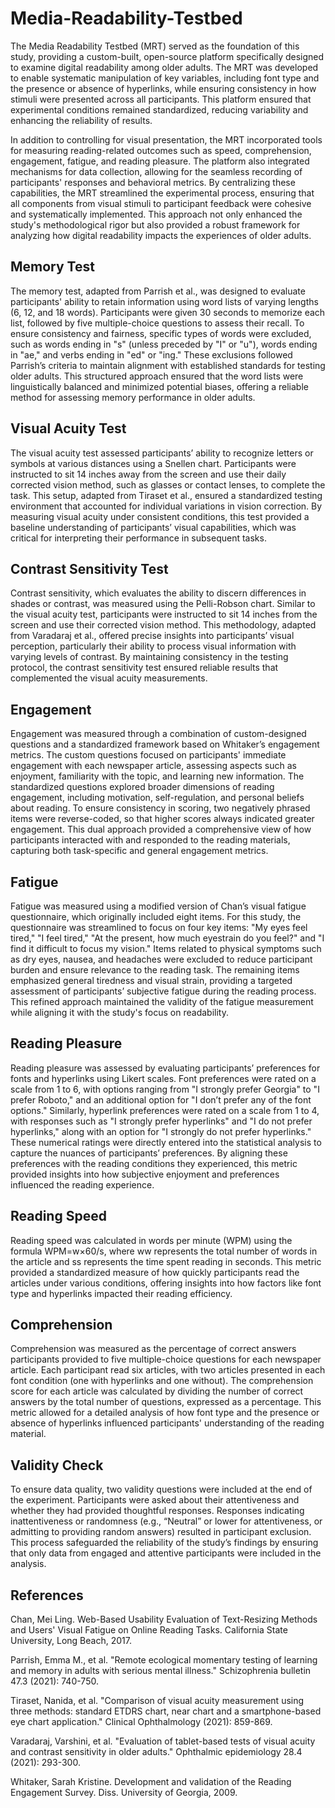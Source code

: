 # Media-Readability-Testbed

The Media Readability Testbed (MRT) served as the foundation of this study, providing a custom-built, open-source platform specifically designed to examine digital readability among older adults. The MRT was developed to enable systematic manipulation of key variables, including font type and the presence or absence of hyperlinks, while ensuring consistency in how stimuli were presented across all participants. This platform ensured that experimental conditions remained standardized, reducing variability and enhancing the reliability of results.

In addition to controlling for visual presentation, the MRT incorporated tools for measuring reading-related outcomes such as speed, comprehension, engagement, fatigue, and reading pleasure. The platform also integrated mechanisms for data collection, allowing for the seamless recording of participants' responses and behavioral metrics. By centralizing these capabilities, the MRT streamlined the experimental process, ensuring that all components from visual stimuli to participant feedback were cohesive and systematically implemented. This approach not only enhanced the study's methodological rigor but also provided a robust framework for analyzing how digital readability impacts the experiences of older adults.


## Memory Test
The memory test, adapted from Parrish et al., was designed to evaluate participants' ability to retain information using word lists of varying lengths (6, 12, and 18 words). Participants were given 30 seconds to memorize each list, followed by five multiple-choice questions to assess their recall. To ensure consistency and fairness, specific types of words were excluded, such as words ending in "s" (unless preceded by "I" or "u"), words ending in "ae," and verbs ending in "ed" or "ing." These exclusions followed Parrish’s criteria to maintain alignment with established standards for testing older adults. This structured approach ensured that the word lists were linguistically balanced and minimized potential biases, offering a reliable method for assessing memory performance in older adults.

## Visual Acuity Test
The visual acuity test assessed participants’ ability to recognize letters or symbols at various distances using a Snellen chart. Participants were instructed to sit 14 inches away from the screen and use their daily corrected vision method, such as glasses or contact lenses, to complete the task. This setup, adapted from Tiraset et al., ensured a standardized testing environment that accounted for individual variations in vision correction. By measuring visual acuity under consistent conditions, this test provided a baseline understanding of participants’ visual capabilities, which was critical for interpreting their performance in subsequent tasks.

## Contrast Sensitivity Test
Contrast sensitivity, which evaluates the ability to discern differences in shades or contrast, was measured using the Pelli-Robson chart. Similar to the visual acuity test, participants were instructed to sit 14 inches from the screen and use their corrected vision method. This methodology, adapted from Varadaraj et al., offered precise insights into participants’ visual perception, particularly their ability to process visual information with varying levels of contrast. By maintaining consistency in the testing protocol, the contrast sensitivity test ensured reliable results that complemented the visual acuity measurements.

## Engagement
Engagement was measured through a combination of custom-designed questions and a standardized framework based on Whitaker’s engagement metrics. The custom questions focused on participants' immediate engagement with each newspaper article, assessing aspects such as enjoyment, familiarity with the topic, and learning new information. The standardized questions explored broader dimensions of reading engagement, including motivation, self-regulation, and personal beliefs about reading. To ensure consistency in scoring, two negatively phrased items were reverse-coded, so that higher scores always indicated greater engagement. This dual approach provided a comprehensive view of how participants interacted with and responded to the reading materials, capturing both task-specific and general engagement metrics.

## Fatigue
Fatigue was measured using a modified version of Chan’s visual fatigue questionnaire, which originally included eight items. For this study, the questionnaire was streamlined to focus on four key items: "My eyes feel tired," "I feel tired," "At the present, how much eyestrain do you feel?" and "I find it difficult to focus my vision." Items related to physical symptoms such as dry eyes, nausea, and headaches were excluded to reduce participant burden and ensure relevance to the reading task. The remaining items emphasized general tiredness and visual strain, providing a targeted assessment of participants’ subjective fatigue during the reading process. This refined approach maintained the validity of the fatigue measurement while aligning it with the study's focus on readability.

## Reading Pleasure
Reading pleasure was assessed by evaluating participants’ preferences for fonts and hyperlinks using Likert scales. Font preferences were rated on a scale from 1 to 6, with options ranging from "I strongly prefer Georgia" to "I prefer Roboto," and an additional option for "I don’t prefer any of the font options." Similarly, hyperlink preferences were rated on a scale from 1 to 4, with responses such as "I strongly prefer hyperlinks" and "I do not prefer hyperlinks," along with an option for "I strongly do not prefer hyperlinks." These numerical ratings were directly entered into the statistical analysis to capture the nuances of participants’ preferences. By aligning these preferences with the reading conditions they experienced, this metric provided insights into how subjective enjoyment and preferences influenced the reading experience.

## Reading Speed
Reading speed was calculated in words per minute (WPM) using the formula WPM=w×60/s, where ww represents the total number of words in the article and ss represents the time spent reading in seconds. This metric provided a standardized measure of how quickly participants read the articles under various conditions, offering insights into how factors like font type and hyperlinks impacted their reading efficiency.

## Comprehension
Comprehension was measured as the percentage of correct answers participants provided to five multiple-choice questions for each newspaper article. Each participant read six articles, with two articles presented in each font condition (one with hyperlinks and one without). The comprehension score for each article was calculated by dividing the number of correct answers by the total number of questions, expressed as a percentage. This metric allowed for a detailed analysis of how font type and the presence or absence of hyperlinks influenced participants' understanding of the reading material.

## Validity Check
To ensure data quality, two validity questions were included at the end of the experiment. Participants were asked about their attentiveness and whether they had provided thoughtful responses. Responses indicating inattentiveness or randomness (e.g., “Neutral” or lower for attentiveness, or admitting to providing random answers) resulted in participant exclusion. This process safeguarded the reliability of the study’s findings by ensuring that only data from engaged and attentive participants were included in the analysis.



## References 

Chan, Mei Ling. Web-Based Usability Evaluation of Text-Resizing Methods and Users' Visual 
	Fatigue on Online Reading Tasks. California State University, Long Beach, 2017.
 
Parrish, Emma M., et al. "Remote ecological momentary testing of learning and memory in 
	adults with serious mental illness." Schizophrenia bulletin 47.3 (2021): 740-750.
 
Tiraset, Nanida, et al. "Comparison of visual acuity measurement using three methods: standard 
	ETDRS chart, near chart and a smartphone-based eye chart application." Clinical 
	Ophthalmology (2021): 859-869.
 
Varadaraj, Varshini, et al. "Evaluation of tablet-based tests of visual acuity and contrast 
	sensitivity in older adults." Ophthalmic epidemiology 28.4 (2021): 293-300.
 
Whitaker, Sarah Kristine. Development and validation of the Reading Engagement Survey. Diss. 
	University of Georgia, 2009.




